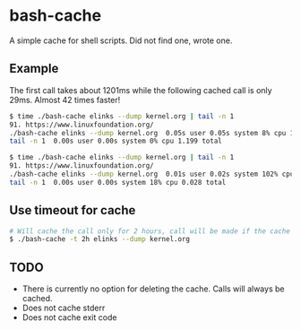 # bash-cache

A simple cache for shell scripts. Did not find one, wrote one.

## Example

The first call takes about 1201ms while the following cached call is only 29ms. Almost 42 times faster!

```bash
$ time ./bash-cache elinks --dump kernel.org | tail -n 1
91. https://www.linuxfoundation.org/
./bash-cache elinks --dump kernel.org  0.05s user 0.05s system 8% cpu 1.201 total
tail -n 1  0.00s user 0.00s system 0% cpu 1.199 total
```

```bash
$ time ./bash-cache elinks --dump kernel.org | tail -n 1
91. https://www.linuxfoundation.org/
./bash-cache elinks --dump kernel.org  0.01s user 0.02s system 102% cpu 0.029 total
tail -n 1  0.00s user 0.00s system 18% cpu 0.028 total
```

## Use timeout for cache

```bash
# Will cache the call only for 2 hours, call will be made if the cache age exceeds 2 hours
$ ./bash-cache -t 2h elinks --dump kernel.org 
```

## TODO

* There is currently no option for deleting the cache. Calls will always be cached.
* Does not cache stderr
* Does not cache exit code

